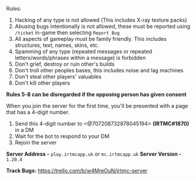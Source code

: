 Rules:

1. Hacking of any type is not allowed (This includes X-ray texture packs)
2. Abusing bugs intentionally is not allowed, these must be reported using `/ticket` in-game then selecting `Report Bug`
3. All aspects of gameplay must be family friendly. This includes structures, text, names, skins, etc.
4. Spamming of any type (repeated messages or repeated letters/words/phrases within a message) is forbidden
5. Don't grief, destroy or ruin other's builds
6. Don't troll other peoples bases, this includes noise and lag machines
7. Don't steal other players' valuables
8. Don't kill other players

**Rules 5-8 can be disregarded if the opposing person has given consent**

When you join the server for the first time, you'll be presented with a page that has a 4-digit number. 

1. Send this 4-digit number to <@707208732878045194> **(**IRTMC#1870**)** in a DM
2. Wait for the bot to respond to your DM
3. Rejoin the server

**Server Address -** `play.irtmcapp.uk` or `mc.irtmcapp.uk`
**Server Version -** `1.20.4`

**Track Bugs:**
https://trello.com/b/w4MreOuN/irtmc-server
